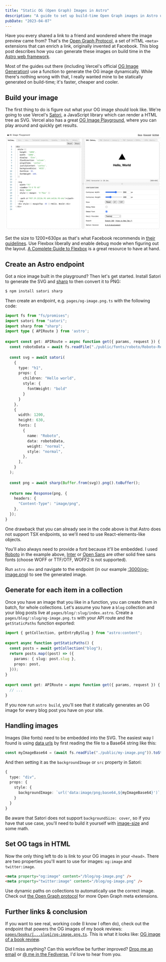 ```yaml
---
title: "Static OG (Open Graph) Images in Astro"
description: "A guide to set up build-time Open Graph images in Astro using Satori, sharp and Astro endpoints."
pubDate: "2023-04-07"
---
```


Have you every shared a link to a friend and wondered where the image preview 
came from?
That's the [Open Graph Protocol](https://ogp.me/), a set of HTML `<meta>` 
extensions that can enrich a link, originally invented at Facebook.
This blog post describes how you can generate these images on build time in 
the [Astro web framework](https://astro.build).

Most of the guides out there (including Vercel's official [OG Image Generation](https://vercel.com/docs/concepts/functions/edge-functions/og-image-generation)) 
use a function to generate the OG image dynamically.
While there's nothing wrong with that, I really wanted mine to be statically
generated on build-time; it's faster, cheaper and cooler.

## Build your image

The first thing to do is figure out what your OG image should look like.
We're going to use Vercel's [Satori](https://github.com/vercel/satori), a 
JavaScript library which can render a HTML tree as SVG.
Vercel also has a great [OG Image Playground](https://og-playground.vercel.app/), 
where you can play around and quickly get results.

![A screenshot of the OG Image Playground showing a code editor on the left and a preview and some settings on the right.](./_og-image-playground.png)

Set the size to 1200&times;630px as that's what Facebook 
recommends in [their guidelines](https://developers.facebook.com/docs/sharing/webmasters/images/).
Use Flexbox liberally and enable debug mode when figuring out the layout.
[A Complete Guide to Flexbox](https://css-tricks.com/snippets/css/a-guide-to-flexbox/) 
is a great resource to have at hand.

## Create an Astro endpoint

Got a nice image built in the playground? Then let's get started.
Install Satori to generate the SVG and [sharp](https://github.com/lovell/sharp) 
to then convert it to PNG:

```sh
$ npm install satori sharp
```

Then create an endpoint, e.g. `pages/og-image.png.ts` with the following code:

```typescript
import fs from "fs/promises";
import satori from "satori";
import sharp from "sharp";
import type { APIRoute } from 'astro';

export const get: APIRoute = async function get({ params, request }) {
  const robotoData = await fs.readFile("./public/fonts/roboto/Roboto-Regular.ttf");

  const svg = await satori(
    { 
      type: "h1", 
      props: { 
        children: "Hello world", 
        style: { 
          fontWeight: "bold" 
        }
      }
    },
    {
      width: 1200,
      height: 630,
      fonts: [
        {
          name: "Roboto",
          data: robotoData,
          weight: "normal",
          style: "normal",
        },
      ],
    }
  );

  const png = await sharp(Buffer.from(svg)).png().toBuffer();

  return new Response(png, {
    headers: {
      "Content-Type": "image/png",
    },
  });
}
```

One drawback that you can already see in the code above is that Astro does not support TSX endpoints, so we'll need to use React-elements-like objects.

You'll also always need to provide a font because it'll be embedded.
I used [Roboto](https://fonts.google.com/specimen/Roboto) in the example above,
[Inter](https://rsms.me/inter/) or [Open Sans](https://fonts.google.com/specimen/Open+Sans) 
are other solid free sans fonts (choose WOFF or TTF/OTF, WOFF2 is not supported).

Run `astro dev` and navigate to the endpoint (in our example [:3000/og-image.png](http://localhost:3000/og-image.png))
to see the generated image.

## Generate for each item in a collection

Once you have an image that you like in a function, you can create them in 
batch, for whole collections. 
Let's assume you have a `blog` collection and your blog posts live at `pages/blog/:slug/index.astro`.
Create a `pages/blog/:slug/og-image.png.ts` with your API route and the `getStaticPaths` function exported:

```typescript
import { getCollection, getEntryBySlug } from "astro:content";

export async function getStaticPaths() {
  const posts = await getCollection("blog");
  return posts.map((post) => ({
    params: { slug: post.slug },
    props: post,
  }));
}

export const get: APIRoute = async function get({ params, request }) {
  // ...
}
```

If you now run `astro build`, you'll see that it statically generates an OG image for every blog post you have on your site.

## Handling images

Images (like fonts) need to be embedded into the SVG. 
The easiest way I found is using [data urls](https://developer.mozilla.org/en-US/docs/Web/HTTP/Basics_of_HTTP/Data_URLs)
by first reading the file to a Base64 string like this:

```typescript
const myImageBase64 = (await fs.readFile("./public/my-image.png")).toString("base64");
```

And then setting it as the `backgroundImage` or `src` property in Satori:
```typescript
{
  type: "div",
  props: {
    style: {
      backgroundImage: `url('data:image/png;base64,${myImageBase64}')`,
    }
  }
}
```

Be aware that Satori does not support `backgroundSize: cover`, so if you have 
that use case, you'll need to build it yourself with [image-size](https://github.com/image-size/image-size) and some math.

## Set OG tags in HTML

Now the only thing left to do is link to your OG images in your `<head>`.
There are two properties you'll want to use for images: `og:image` and 
`twitter:image`.

```html
<meta property="og:image" content="/blog/og-image.png" />
<meta property="twitter:image" content="/blog/og-image.png" />
```

Use dynamic paths on collections to automatically use the correct image.
Check out [the Open Graph protocol](https://ogp.me/) for more Open Graph meta 
extensions.

## Further links & conclusion

If you want to see real, working code (I know I often do), check out the endpoint
that powers the OG images of my book reviews:
[`pages/books/[...slug]/og-image.png.ts`](https://github.com/bahlo/arne.me/blob/main/src/pages/books/%5B...slug%5D/og-image.png.ts). 
This is what it looks like: [OG image of a book review](/books/the-design-of-everyday-things/og-image.png).

Did I miss anything? Can this workflow be further improved?
[Drop me an email](mailto:hey@arne.me) or [@ me in the Fediverse](https://spezi.social/@arne), 
I'd love to hear from you.

